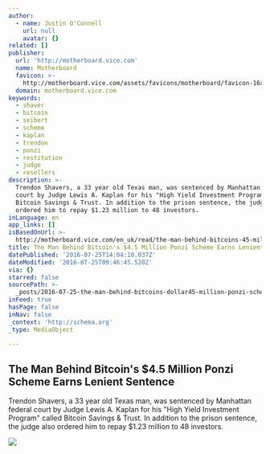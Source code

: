 ```yaml
---
author:
  - name: Justin O'Connell
    url: null
    avatar: {}
related: []
publisher:
  url: 'http://motherboard.vice.com'
  name: Motherboard
  favicon: >-
    http://motherboard.vice.com/assets/favicons/motherboard/favicon-16x16.png?v20160712123230
  domain: motherboard.vice.com
keywords:
  - shaver
  - bitcoin
  - seibert
  - scheme
  - kaplan
  - trendon
  - ponzi
  - restitution
  - judge
  - resellers
description: >-
  Trendon Shavers, a 33 year old Texas man, was sentenced by Manhattan federal
  court by Judge Lewis A. Kaplan for his "High Yield Investment Program" called
  Bitcoin Savings & Trust. In addition to the prison sentence, the judge also
  ordered him to repay $1.23 million to 48 investors.
inLanguage: en
app_links: []
isBasedOnUrl: >-
  http://motherboard.vice.com/en_uk/read/the-man-behind-bitcoins-45-million-ponzi-scheme-earns-lenient-sentence
title: The Man Behind Bitcoin's $4.5 Million Ponzi Scheme Earns Lenient Sentence
datePublished: '2016-07-25T14:04:10.037Z'
dateModified: '2016-07-25T09:46:45.520Z'
via: {}
starred: false
sourcePath: >-
  _posts/2016-07-25-the-man-behind-bitcoins-dollar45-million-ponzi-scheme-earns-len.md
inFeed: true
hasPage: false
inNav: false
_context: 'http://schema.org'
_type: MediaObject

---
```

<article style=""><h1>The Man Behind Bitcoin's $4.5 Million Ponzi Scheme Earns Lenient Sentence</h1><p>Trendon Shavers, a 33 year old Texas man, was sentenced by Manhattan federal court by Judge Lewis A. Kaplan for his "High Yield Investment Program" called Bitcoin Savings &amp; Trust. In addition to the prison sentence, the judge also ordered him to repay $1.23 million to 48 investors.</p><img src="http://motherboard-images.vice.com/content-images/article/35952/1469398262399424.jpg" /></article>